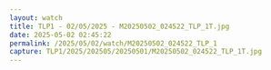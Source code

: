 ```yaml
---
layout: watch
title: TLP1 - 02/05/2025 - M20250502_024522_TLP_1T.jpg
date: 2025-05-02 02:45:22
permalink: /2025/05/02/watch/M20250502_024522_TLP_1
capture: TLP1/2025/202505/20250501/M20250502_024522_TLP_1T.jpg
---
```

